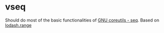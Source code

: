 # vseq

Should do most of the basic functionalities of [GNU coreutils - seq](https://www.gnu.org/software/coreutils/manual/html_node/seq-invocation.html).
Based on [lodash.range](https://lodash.com/docs/4.17.15#range)
